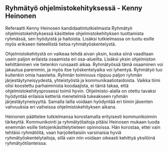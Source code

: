 ## Ryhmätyö ohjelmistokehityksessä - Kenny Heinonen

Referaatti Kenny Heinosen kandidaatintutkielmasta Ryhmätyö ohjelmistokehityksessä käsittelee ohjelmistokehityksen tuottamista ryhmässä, sen hyödyistä ja haitoista. 
Lisäksi tutkielmassa on tuotu esille myös erikseen tieteellistä tietoa ryhmätyöskentelystä. 

Ohjelmistokehitystä on vaikeaa tehdä aivan yksin, koska siinä vaaditaan usein paljon erilaista osaamista eri osa-alueilta. Lisäksi yksin ohjelmiston kehittäminen vie tietenkin runsaasti aikaa.
Ryhmätyössä tämä osaaminen voi jakautua paremmin, ja myös itse työskentelyaika voi lyhentyä. Ryhmätyö tuo kuitenkin omia haasteita. 
Ryhmän toimivuus riippuu paljon ryhmän järjestäytyneisyydestä, yhteistyöstä ja kommunikaatiotaidoista. 
Vaikka tiimi olisi koostettu parhaimmista koodaajista, ei tämä takaa, että ohjelmistokehitysprosessi toimii hyvin.
Ohjelmisto-alalla on otettu tavaksi hyödyntää erilaisia ketteriä menetelmiä tukeakseen ryhmän järjestäytyneisyyttä. 
Samalla lailla voidaan hyödyntää eri tiimin jäsenten vahvuuksia eri vaiheissa ohjelmistokehityksen aikana. 

Heinonen päättelee tutkielmansa korostamalla erityisesti kommunikoinnin tärkeyttä.
Kommunikointi ja ryhmätyötaitoja pitäisi Heinosen mukaan tuoda enemmän esille tietojenkäsittelytieteen opinnoissa. 
Hän korostaa, ettei vain tehtäisi ryhmätöitä, vaan harjoiteltaisiin varsinaisia hyviä ryhmätyöskentelytaitoja, sillä vain niin voidaan oikeasti kehittyä yksilöinä ryhmätyötilanteissa.
